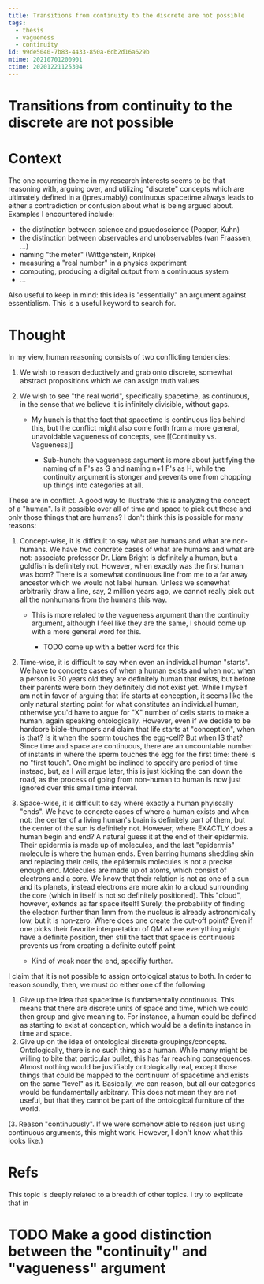 ```yaml
---
title: Transitions from continuity to the discrete are not possible
tags:
  - thesis
  - vagueness
  - continuity
id: 99de5040-7b83-4433-850a-6db2d16a629b
mtime: 20210701200901
ctime: 20201221125304
---
```


# Transitions from continuity to the discrete are not possible

# Context

The one recurring theme in my research interests seems to be that reasoning with, arguing over, and utilizing "discrete" concepts which are ultimately defined in a ()presumably) continuous spacetime always leads to either a contradiction or confusion about what is being argued about. Examples I encountered include:

- the distinction between science and psuedoscience (Popper, Kuhn)
- the distinction between observables and unobservables (van Fraassen, ...)
- naming "the meter" (Wittgenstein, Kripke)
- measuring a "real number" in a physics experiment
- computing, producing a digital output from a continuous system
- ...

Also useful to keep in mind: this idea is "essentially" an argument against essentialism. This is a useful keyword to search for.

# Thought

In my view, human reasoning consists of two conflicting tendencies:

1) We wish to reason deductively and grab onto discrete, somewhat abstract propositions which we can assign truth values
2) We wish to see "the real world", specifically spacetime, as continuous, in the sense that we believe it is infinitely divisible, without gaps.

   - My hunch is that the fact that spacetime is continuous lies behind this, but the conflict might also come forth from a more general, unavoidable vagueness of concepts, see [[Continuity vs. Vagueness]]

     - Sub-hunch: the vagueness argument is more about justifying the naming of n F's as G and naming n+1 F's as H, while the continuity argument is stonger and prevents one from chopping up things into categories at all.

These are in conflict. A good way to illustrate this is analyzing the concept of a "human". Is it possible over all of time and space to pick out those and only those things that are humans? I don't think this is possible for many reasons:

1) Concept-wise, it is difficult to say what are humans and what are non-humans. We have two concrete cases of what are humans and what are not: associate professor Dr. Liam Bright is definitely a human, but a goldfish is definitely not. However, when exactly was the first human was born? There is a somewhat continuous line from me to a far away ancestor which we would not label human. Unless we somewhat arbitrarily draw a line, say, 2 million years ago, we cannot really pick out all the nonhumans from the humans this way.

   - This is more related to the vagueness argument than the continuity argument, although I feel like they are the same, I should come up with a more general word for this.

     - TODO come up with a better word for this
2) Time-wise, it is difficult to say when even an individual human "starts". We have to concrete cases of when a human exists and when not: when a person is 30 years old they are definitely human that exists, but before their parents were born they definitely did not exist yet. While I myself am not in favor of arguing that life starts at conception, it seems like the only natural starting point for what constitutes an individual human, otherwise you'd have to argue for "X" number of cells starts to make a human, again speaking ontologically. However, even if we decide to be hardcore bible-thumpers and claim that life starts at "conception", when is that? Is it when the sperm touches the egg-cell? But when IS that? Since time and space are continuous, there are an uncountable number of instants in where the sperm touches the egg for the first time: there is no "first touch". One might be inclined to specify are period of time instead, but, as I will argue later, this is just kicking the can down the road, as the process of going from non-human to human is now just ignored over this small time interval.
3) Space-wise, it is difficult to say where exactly a human phyiscally "ends". We have to concrete cases of where a human exists and when not: the center of a living human's brain is definitely part of them, but the center of the sun is definitely not. However, where EXACTLY does a human begin and end? A natural guess it at the end of their epidermis. Their epidermis is made up of molecules, and the last "epidermis" molecule is where the human ends. Even barring humans shedding skin and replacing their cells, the epidermis molecules is not a precise enough end. Molecules are made up of atoms, which consist of electrons and a core. We know that their relation is not as one of a sun and its planets, instead electrons are more akin to a cloud surrounding the core (which in itself is not so definitely positioned). This "cloud", however, extends as far space itself! Surely, the probability of finding the electron further than 1mm from the nucleus is already astronomically low, but it is non-zero. Where does one create the cut-off point? Even if one picks their favorite interpretation of QM where everything might have a definite position, then still the fact that space is continuous prevents us from creating a definite cutoff point

   - Kind of weak near the end, specifiy further.

I claim that it is not possible to assign ontological status to both. In order to reason soundly, then, we must do either one of the following

1) Give up the idea that spacetime is fundamentally continuous. This means that there are discrete units of space and time, which we could then group and give meaning to. For instance, a human could be defined as starting to exist at conception, which would be a definite instance in time and space.
2) Give up on the idea of ontological discrete groupings/concepts. Ontologically, there is no such thing as a human. While many might be willing to bite that particular bullet, this has far reaching consequences. Almost nothing would be justifiably ontologically real, except those things that could be mapped to the continuum of spacetime and exists on the same "level" as it. Basically, we can reason, but all our categories would be fundamentally arbitrary. This does not mean they are not useful, but that they cannot be part of the ontological furniture of the world.

(3. Reason "continuously". If we were somehow able to reason just using continuous arguments, this might work. However, I don't know what this looks like.)

# Refs

This topic is deeply related to a breadth of other topics. I try to explicate that in

# TODO Make a good distinction between the "continuity" and "vagueness" argument
